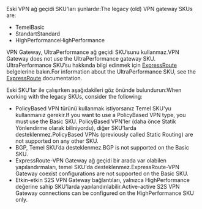 <span data-ttu-id="87e01-101">Eski VPN ağ geçidi SKU'ları şunlardır:</span><span class="sxs-lookup"><span data-stu-id="87e01-101">The legacy (old) VPN gateway SKUs are:</span></span>

* <span data-ttu-id="87e01-102">Temel</span><span class="sxs-lookup"><span data-stu-id="87e01-102">Basic</span></span>
* <span data-ttu-id="87e01-103">Standart</span><span class="sxs-lookup"><span data-stu-id="87e01-103">Standard</span></span>
* <span data-ttu-id="87e01-104">HighPerformance</span><span class="sxs-lookup"><span data-stu-id="87e01-104">HighPerformance</span></span>

<span data-ttu-id="87e01-105">VPN Gateway, UltraPerformance ağ geçidi SKU’sunu kullanmaz.</span><span class="sxs-lookup"><span data-stu-id="87e01-105">VPN Gateway does not use the UltraPerformance gateway SKU.</span></span> <span data-ttu-id="87e01-106">UltraPerformance SKU’su hakkında bilgi edinmek için [ExpressRoute](../articles/expressroute/expressroute-about-virtual-network-gateways.md) belgelerine bakın.</span><span class="sxs-lookup"><span data-stu-id="87e01-106">For information about the UltraPerformance SKU, see the [ExpressRoute](../articles/expressroute/expressroute-about-virtual-network-gateways.md) documentation.</span></span>

<span data-ttu-id="87e01-107">Eski SKU'lar ile çalışırken aşağıdakileri göz önünde bulundurun:</span><span class="sxs-lookup"><span data-stu-id="87e01-107">When working with the legacy SKUs, consider the following:</span></span>

* <span data-ttu-id="87e01-108">PolicyBased VPN türünü kullanmak istiyorsanız Temel SKU'yu kullanmanız gerekir.</span><span class="sxs-lookup"><span data-stu-id="87e01-108">If you want to use a PolicyBased VPN type, you must use the Basic SKU.</span></span> <span data-ttu-id="87e01-109">PolicyBased VPN'ler (daha önce Statik Yönlendirme olarak biliniyordu), diğer SKU’larda desteklenmez.</span><span class="sxs-lookup"><span data-stu-id="87e01-109">PolicyBased VPNs (previously called Static Routing) are not supported on any other SKU.</span></span>
* <span data-ttu-id="87e01-110">BGP, Temel SKU’da desteklenmez.</span><span class="sxs-lookup"><span data-stu-id="87e01-110">BGP is not supported on the Basic SKU.</span></span>
* <span data-ttu-id="87e01-111">ExpressRoute-VPN Gateway ağ geçidi bir arada var olabilen yapılandırmaları, temel SKU'da desteklenmez.</span><span class="sxs-lookup"><span data-stu-id="87e01-111">ExpressRoute-VPN Gateway coexist configurations are not supported on the Basic SKU.</span></span>
* <span data-ttu-id="87e01-112">Etkin-etkin S2S VPN Gateway bağlantıları, yalnızca HighPerformance değerine sahip SKU'larda yapılandırılabilir.</span><span class="sxs-lookup"><span data-stu-id="87e01-112">Active-active S2S VPN Gateway connections can be configured on the HighPerformance SKU only.</span></span>
